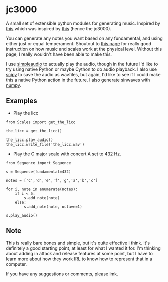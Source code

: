# jc3000
A small set of extensible python modules for generating music. Inspired by [this](https://walkerart.org/collections/artworks/wind-chime-after-dream) which was inspired by [this](https://en.wikipedia.org/wiki/John_Cage) (hence the jc3000).

You can generate any notes you want based on any fundamental, and using either just or equal temperament. Shoutout to [this page](https://pages.mtu.edu/~suits/Physicsofmusic.html) for really good instruction on how music and scales work at the physical level. Without this page, I really wouldn't have been able to make this. 

I use [simpleaudio](simpleaudio.readthedocs.io/) to actually play the audio, though in the future I'd like to try using native Python or maybe Cython to do audio playback. I also use [scipy](https://www.scipy.org/) to save the audio as wavfiles, but again, I'd like to see if I could make this a native Python action in the future. I also generate sinwaves with [numpy](https://numpy.org/).

## Examples

* Play the licc
```
from Scales import get_the_licc

the_licc = get_the_licc()

the_licc.play_audio()
the_licc.write_file('the_licc.wav')
```

* Play the C major scale with concert A set to 432 Hz.
```
from Sequence import Sequence

s = Sequence(fundamental=432)

notes = ['c','d','e','f','g','a','b','c']

for i, note in enumerate(notes):
    if i < 5:
        s.add_note(note)
    else:
        s.add_note(note, octave=1)
        
s.play_audio()
```

## Note
This is really bare bones and simple, but it's quite effective I think. It's definitely a good starting point, at least for what I wanted it for. I'm thinking about adding in attack and release features at some point, but I have to learn more about how they work IRL to know how to represent that in a computer. 

If you have any suggestions or comments, please lmk.
